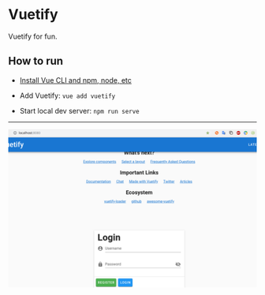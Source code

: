 # Vuetify
Vuetify for fun.

## How to run

* [Install Vue CLI and npm, node, etc](https://www.google.com)

* Add Vuetify: `vue add vuetify`

* Start local dev server: `npm run serve`

___

![Hello World View](example.png)


